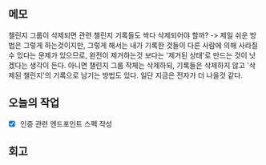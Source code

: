 ## 메모

챌린지 그룹이 삭제되면 관련 챌린지 기록들도 싹다 삭제되어야 할까?
-> 제일 쉬운 방법은 그렇게 하는것이지만, 그렇게 해서는 내가 기록한 것들이 다른
사람에 의해 사라질 수 있다는 문제가 있으므로, 완전이 제거하는것 보다는 '제거된
상태'로 만드는 것이 낫겠다는 생각이 든다.
아니면 챌린지 그룹 작체는 삭제하되, 기록들은 삭제하지 않고 '삭제된 챌린지'의
기록으로 남기는 방법도 있다. 일단 지금은 전자가 더 나을것 같다.

## 오늘의 작업

- [x] 인증 관련 엔드포인트 스펙 작성

## 회고


